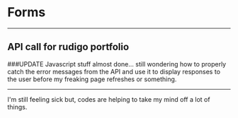 # Forms


---------------------------------------------------------


## API call for rudigo portfolio


###UPDATE
Javascript stuff almost done... still wondering how to properly catch the error messages from the API and use it to display responses to the user before my freaking page refreshes or something.

-----------

I'm still feeling sick but, codes are helping to take my mind off a lot of things.